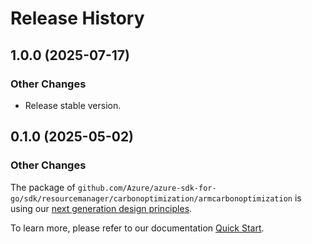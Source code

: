 # Release History

## 1.0.0 (2025-07-17)
### Other Changes

- Release stable version.

## 0.1.0 (2025-05-02)
### Other Changes

The package of `github.com/Azure/azure-sdk-for-go/sdk/resourcemanager/carbonoptimization/armcarbonoptimization` is using our [next generation design principles](https://azure.github.io/azure-sdk/general_introduction.html).

To learn more, please refer to our documentation [Quick Start](https://aka.ms/azsdk/go/mgmt).
